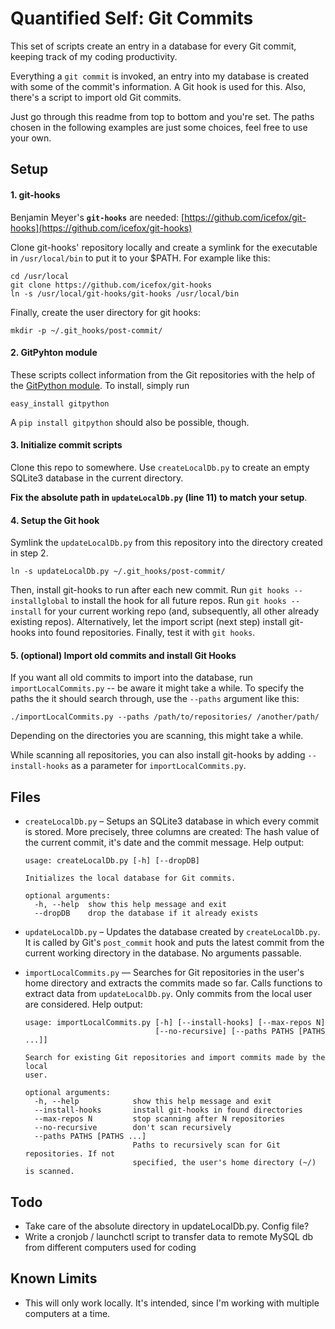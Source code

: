 # Quantified Self: Git Commits

This set of scripts create an entry in a database for every Git commit, keeping track of my coding productivity.

Everything a `git commit` is invoked, an entry into my database is created with some of the commit's information. A Git hook is used for this.
Also, there's a script to import old Git commits.

Just go through this readme from top to bottom and you're set. The paths chosen in the following examples are just some choices, feel free to use your own.


## Setup
#### 1. git-hooks
Benjamin Meyer's **`git-hooks`** are needed: [https://github.com/icefox/git-hooks](https://github.com/icefox/git-hooks)

Clone git-hooks' repository locally and create a symlink for the executable in `/usr/local/bin` to put it to your $PATH. For example like this:

    cd /usr/local
    git clone https://github.com/icefox/git-hooks
    ln -s /usr/local/git-hooks/git-hooks /usr/local/bin

Finally, create the user directory for git hooks:

    mkdir -p ~/.git_hooks/post-commit/

#### 2. GitPyhton module
These scripts collect information from the Git repositories with the help of the [GitPython module](https://github.com/gitpython-developers/GitPython). To install, simply run

    easy_install gitpython

A `pip install gitpython` should also be possible, though.

#### 3. Initialize commit scripts
Clone this repo to somewhere. Use `createLocalDb.py` to create an empty SQLite3 database in the current directory.

**Fix the absolute path in `updateLocalDb.py` (line 11) to match your setup**.

#### 4. Setup the Git hook
Symlink the `updateLocalDb.py` from this repository into the directory created in step 2.

    ln -s updateLocalDb.py ~/.git_hooks/post-commit/

Then, install git-hooks to run after each new commit. Run `git hooks --installglobal` to install the hook for all future repos. Run `git hooks --install` for your current working repo (and, subsequently, all other already existing repos). Alternatively, let the import script (next step) install git-hooks into found repositories. Finally, test it with `git hooks`.

#### 5. (optional) Import old commits and install Git Hooks
If you want all old commits to import into the database, run `importLocalCommits.py` -- be aware it might take a while. To specify the paths the it should search through, use the `--paths` argument like this:

    ./importLocalCommits.py --paths /path/to/repositories/ /another/path/

Depending on the directories you are scanning, this might take a while.

While scanning all repositories, you can also install git-hooks by adding `--install-hooks` as a parameter for `importLocalCommits.py`.


## Files
  * `createLocalDb.py` – Setups an SQLite3 database in which every commit is stored. More precisely, three columns are created: The hash value of the current commit, it's date and the commit message. Help output:

        usage: createLocalDb.py [-h] [--dropDB]

        Initializes the local database for Git commits.

        optional arguments:
          -h, --help  show this help message and exit
          --dropDB    drop the database if it already exists

  * `updateLocalDb.py` – Updates the database created by `createLocalDb.py`. It is called by Git's `post_commit` hook and puts the latest commit from the current working directory in the database. No arguments passable.

  * `importLocalCommits.py` — Searches for Git repositories in the user's home directory and extracts the commits made so far. Calls functions to extract data from `updateLocalDb.py`. Only commits from the local user are considered. Help output:

        usage: importLocalCommits.py [-h] [--install-hooks] [--max-repos N]
                                     [--no-recursive] [--paths PATHS [PATHS ...]]

        Search for existing Git repositories and import commits made by the local
        user.

        optional arguments:
          -h, --help            show this help message and exit
          --install-hooks       install git-hooks in found directories
          --max-repos N         stop scanning after N repositories
          --no-recursive        don't scan recursively
          --paths PATHS [PATHS ...]
                                Paths to recursively scan for Git repositories. If not
                                specified, the user's home directory (~/) is scanned.


## Todo
  * Take care of the absolute directory in updateLocalDb.py. Config file?
  * Write a cronjob / launchctl script to transfer data to remote MySQL db from different computers used for coding

## Known Limits
  * This will only work locally. It's intended, since I'm working with multiple computers at a time.

